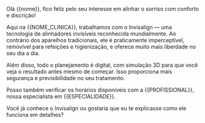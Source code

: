 Olá {{nome}}, fico feliz pelo seu interesse em alinhar o sorriso com conforto e discrição!

Aqui na {{NOME_CLINICA}}, trabalhamos com o Invisalign — uma tecnologia de alinhadores invisíveis reconhecida mundialmente. Ao contrário dos aparelhos tradicionais, ele é praticamente imperceptível, removível para refeições e higienização, e oferece muito mais liberdade no seu dia a dia.

Além disso, todo o planejamento é digital, com simulação 3D para que você veja o resultado antes mesmo de começar. Isso proporciona mais segurança e previsibilidade no seu tratamento.

Posso também verificar os horários disponíveis com a {{PROFISSIONAL}}, nossa especialista em {{ESPECIALIDADE}}.

Você já conhece o Invisalign ou gostaria que eu te explicasse como ele funciona em detalhes?
